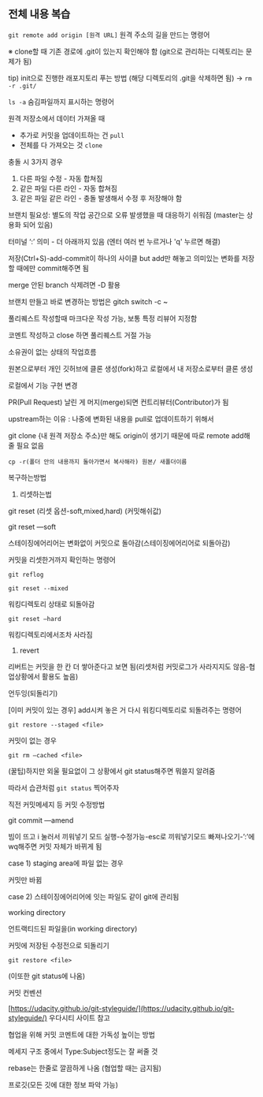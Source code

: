 ## 전체 내용 복습

`git remote add origin [원격 URL]` 원격 주소의 길을 만드는 명령어

※ clone할 때 기존 경로에 .git이 있는지 확인해야 함 (git으로 관리하는 디렉토리는 문제가 됨)

tip) init으로 진행한 래포지토리 푸는 방법 (해당 디렉토리의 .git을 삭제하면 됨)
→ `rm -r .git/`

`ls -a`  숨김파일까지 표시하는 명령어

원격 저장소에서 데이터 가져올 때
- 추가로 커밋을 업데이트하는 건 `pull`
- 전체를 다 가져오는 것 `clone`

충돌 시 3가지 경우
1. 다른 파일 수정 - 자동 합쳐짐
2. 같은 파일 다른 라인 - 자동 합쳐짐
3. 같은 파일 같은 라인 - 충돌 발생해서 수정 후 저장해야 함

브랜치 필요성: 별도의 작업 공간으로 오류 발생했을 때 대응하기 쉬워짐 (master는 상용화 되어 있음)

터미널 ‘:’ 의미 - 더 아래까지 있음 (엔터 여러 번 누르거나 'q' 누르면 해결)

저장(Ctrl+S)-add-commit이 하나의 사이클 but add만 해놓고 의미있는 변화를 저장할 때에만 commit해주면 됨

merge 안된 branch 삭제려면 -D 활용

브랜치 만들고 바로 변경하는 방법은 gitch switch -c ~

풀리퀘스트 작성할때 마크다운 작성 가능, 보통 특정 리뷰어 지정함

코멘트 작성하고 close 하면 풀리퀘스트 거절 가능

소유권이 없는 상태의 작업흐름

원본으로부터 개인 깃허브에 클론 생성(fork)하고 로컬에서 내 저장소로부터 클론 생성

로컬에서 기능 구현 변경

PR(Pull Request) 날린 게 머지(merge)되면 컨트리뷰터(Contributor)가 됨

upstream하는 이유 : 나중에 변화된 내용을 pull로 업데이트하기 위해서

git clone {내 원격 저장소 주소}만 해도 origin이 생기기 때문에 따로 remote add해줄 필요 없음

`cp -r(폴더 안의 내용까지 돌아가면서 복사해라) 원본/ 새폴더이름`

복구하는방법

1. 리셋하는법

git reset (리셋 옵션-soft,mixed,hard) (커밋해쉬값)

git reset —soft

스테이징에어리어는 변화없이 커밋으로 돌아감(스테이징에어리어로 되돌아감)

커밋을 리셋한거까지 확인하는 명령어

`git reflog`

`git reset --mixed`

워킹디렉토리 상태로 되돌아감

`git reset —hard`

워킹디렉토리에서조차 사라짐

1. revert

리버트는 커밋을 한 칸 더 쌓아준다고 보면 됨(리셋처럼 커밋로그가 사라지지도 않음-협업상황에서 활용도 높음)

언두잉(되돌리기)

[이미 커밋이 있는 경우] add시켜 놓은 거 다시 워킹디렉토리로 되돌려주는 명령어

`git restore --staged <file>`

커밋이 없는 경우

`git rm —cached <file>`

(꿀팁)하지만 외울 필요없이 그 상황에서 git status해주면 뭐쓸지 알려줌

따라서 습관처럼 `git status` 찍어주자

직전 커밋메세지 등 커밋 수정방법

git commit —amend

빔이 뜨고 i 눌러서 끼워넣기 모드 실행-수정가능-esc로 끼워넣기모드 빠져나오기-’:’에wq해주면 커밋 자체가 바뀌게 됨

case 1) staging area에 파일 없는 경우

커밋만 바뀜

case 2) 스테이징에어리어에 잇는 파일도 같이 git에 관리됨

working directory

언트랙티드된 파일을(in working directory) 

커밋에 저장된 수정전으로 되돌리기

`git restore <file>`

(이또한 git status에 나옴)

커밋 컨벤션

[https://udacity.github.io/git-styleguide/](https://udacity.github.io/git-styleguide/) 우다시티 사이트 참고

협업을 위해 커밋 코멘트에 대한 가독성 높이는 방법

메세지 구조 중에서 Type:Subject정도는 잘 써줄 것

rebase는 한줄로 깔끔하게 나옴 (협업할 때는 금지됨)

프로깃(모든 깃에 대한 정보 파악 가능)